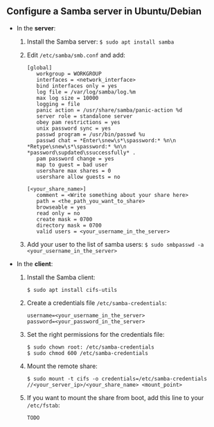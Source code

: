 Configure a Samba server in Ubuntu/Debian
-----------------------------------------

* In the <strong>server</strong>:
  
  1. Install the Samba server: `$ sudo apt install samba`
     
  2. Edit `/etc/samba/smb.conf` and add:
    
     ```
     [global]
        workgroup = WORKGROUP
        interfaces = <network_interface>
        bind interfaces only = yes
        log file = /var/log/samba/log.%m
        max log size = 10000
        logging = file
        panic action = /usr/share/samba/panic-action %d
        server role = standalone server
        obey pam restrictions = yes
        unix password sync = yes
        passwd program = /usr/bin/passwd %u
        passwd chat = *Enter\snew\s*\spassword:* %n\n *Retype\snew\s*\spassword:* %n\n *password\supdated\ssuccessfully* .
        pam password change = yes
        map to guest = bad user
        usershare max shares = 0
        usershare allow guests = no

     [<your_share_name>]
        comment = <Write something about your share here>
        path = <the_path_you_want_to_share>
        browseable = yes
        read only = no
        create mask = 0700
        directory mask = 0700
        valid users = <your_username_in_the_server>
     ```
    
  3. Add your user to the list of samba users: `$ sudo smbpasswd -a <your_username_in_the_server>`

* In the <strong>client</strong>:
  
  1. Install the Samba client:
     
     ```
     $ sudo apt install cifs-utils
     ```
     
  3. Create a credentials file `/etc/samba-credentials`:
     
     ```
     username=<your_username_in_the_server>
     password=<your_password_in_the_server>
     ```
     
  4. Set the right permissions for the credentials file:

     ```
     $ sudo chown root: /etc/samba-credentials
     $ sudo chmod 600 /etc/samba-credentials
     ```
     
  6. Mount the remote share:
     
     ```
     $ sudo mount -t cifs -o credentials=/etc/samba-credentials //<your_server_ip>/<your_share_name> <mount_point>
     ```
     
  7. If you want to mount the share from boot, add this line to your `/etc/fstab`:
     
     ```
     TODO
     ```
